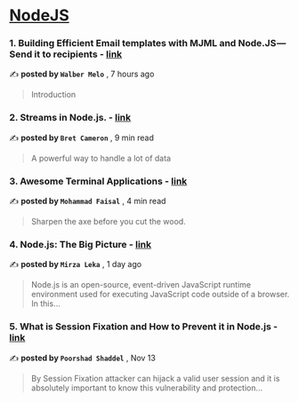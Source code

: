 
<h1><a href=https://medium.com/tag/nodejs/recommended target="_blank" rel="noopener noreferrer">NodeJS</a></h1>
<h3>1. Building Efficient Email templates with MJML and Node.JS — Send it to recipients - <a href=https://medium.com/@dev4wm/building-efficient-email-templates-with-mjml-and-node-js-send-it-to-recipients-305ade1f58d5?source=tag_recommended_feed---------0-84----------nodejs----------eb8635f7_81b9_4a00_9ca2_d7cd055bd277------- target="_blank" rel="noopener noreferrer">link</a></h3>

✍️ **posted by `Walber Melo`** <date> , 7 hours ago</date>

<blockquote>Introduction</blockquote>

<h3>2. Streams in Node.js. - <a href=https://medium.com/gitconnected/an-introduction-to-streams-in-node-js-e021650f0440?source=tag_recommended_feed---------1-107----------nodejs----------eb8635f7_81b9_4a00_9ca2_d7cd055bd277------- target="_blank" rel="noopener noreferrer">link</a></h3>

✍️ **posted by `Bret Cameron`** <date> , 9 min read</date>

<blockquote>A powerful way to handle a lot of data</blockquote>

<h3>3. Awesome Terminal Applications - <a href=https://medium.com/gitconnected/awesome-terminal-applications-e4a06022dffa?source=tag_recommended_feed---------2-85----------nodejs----------eb8635f7_81b9_4a00_9ca2_d7cd055bd277------- target="_blank" rel="noopener noreferrer">link</a></h3>

✍️ **posted by `Mohammad Faisal`** <date> , 4 min read</date>

<blockquote>Sharpen the axe before you cut the wood.</blockquote>

<h3>4. Node.js: The Big Picture - <a href=https://medium.com/@mirzaleka/node-js-the-big-picture-7f476a68cb4?source=tag_recommended_feed---------3-84----------nodejs----------eb8635f7_81b9_4a00_9ca2_d7cd055bd277------- target="_blank" rel="noopener noreferrer">link</a></h3>

✍️ **posted by `Mirza Leka`** <date> , 1 day ago</date>

<blockquote>Node.js is an open-source, event-driven JavaScript runtime environment used for executing JavaScript code outside of a browser. In this…</blockquote>

<h3>5. What is Session Fixation and How to Prevent it in Node.js - <a href=https://medium.com/gitconnected/what-is-session-fixation-and-how-to-prevent-it-in-node-js-03580b6acd67?source=tag_recommended_feed---------4-107----------nodejs----------eb8635f7_81b9_4a00_9ca2_d7cd055bd277------- target="_blank" rel="noopener noreferrer">link</a></h3>

✍️ **posted by `Poorshad Shaddel`** <date> , Nov 13</date>

<blockquote>By Session Fixation attacker can hijack a valid user session and it is absolutely important to know this vulnerability and protection…</blockquote>

